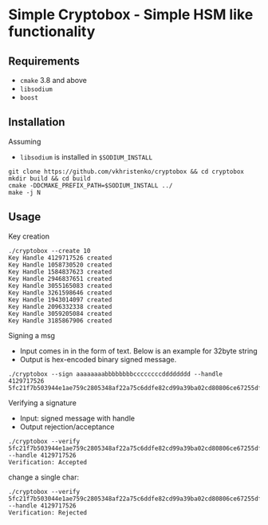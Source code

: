 # Simple Cryptobox - Simple HSM like functionality 

## Requirements
- `cmake` 3.8 and above
- `libsodium`
- `boost`

## Installation
Assuming
- `libsodium` is installed in `$SODIUM_INSTALL`
```
git clone https://github.com/vkhristenko/cryptobox && cd cryptobox
mkdir build && cd build
cmake -DDCMAKE_PREFIX_PATH=$SODIUM_INSTALL ../
make -j N
```

## Usage
Key creation
```
./cryptobox --create 10
Key Handle 4129717526 created
Key Handle 1058730520 created
Key Handle 1584837623 created
Key Handle 2946837651 created
Key Handle 3055165083 created
Key Handle 3261598646 created
Key Handle 1943014097 created
Key Handle 2096332338 created
Key Handle 3059205084 created
Key Handle 3185867906 created
```

Signing a msg
- Input comes in in the form of text. Below is an example for 32byte string
- Output is hex-encoded binary signed message.
```
./cryptobox --sign aaaaaaaabbbbbbbbccccccccdddddddd --handle 4129717526
5fc21f7b503944e1ae759c2805348af22a75c6ddfe82cd99a39ba02cd80806ce67255dff66489fa39046ecc1ec28519e9ca5c74c2d5edf062439f309b11bdd016161616161616161626262626262626263636363636363636464646464646464
```

Verifying a signature
- Input: signed message with handle
- Output rejection/acceptance
```
./cryptobox --verify 5fc21f7b503944e1ae759c2805348af22a75c6ddfe82cd99a39ba02cd80806ce67255dff66489fa39046ecc1ec28519e9ca5c74c2d5edf062439f309b11bdd016161616161616161626262626262626263636363636363636464646464646464 --handle 4129717526
Verification: Accepted
```

change a single char:
```
./cryptobox --verify 5fc21f7b503044e1ae759c2805348af22a75c6ddfe82cd99a39ba02cd80806ce67255dff66489fa39046ecc1ec28519e9ca5c74c2d5edf062439f309b11bdd016161616161616161626262626262626263636363636363636464646464646464 --handle 4129717526
Verification: Rejected
```
